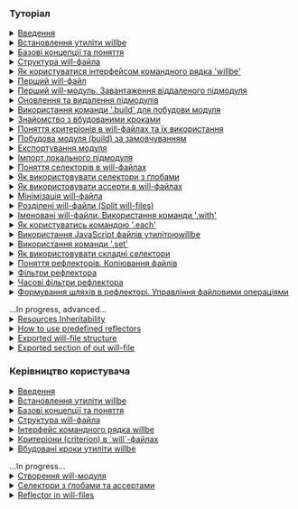 ### <a name="tutorials"></a> Туторіал

<details>
  <summary><a href="Introduction.ukr.md">Введення</a></summary>
    <p>Загальна інформація про утиліту willbe</p>
</details>
<details>
  <summary><a href="./Tutorials.ukr/WillbeInstalation.ukr.md">Встановлення утиліти willbe</a></summary>
    <p>Показано процес встановлення утиліти `willbe` на операційні системи Windows та Linux-дистрибутиви</p>
</details>
<details>
  <summary><a href="./Tutorials.ukr/Concepts.urk.md">Базові концепції та поняття</a></summary>
    <p>В туторіалі описуються основні концепції та поняття для роботи з утилітою `willbe`</p>
</details>
<details>
  <summary><a href="./Tutorials.ukr/CompositionOfWillFile.ukr.md">Структура will-файла</a></summary>
    <p>В туторіалі описано структуру секцій `will`-файлу та приведено приклади їх застосування</p>
</details>
<details>
  <summary><a href="./Tutorials.ukr/HowToUseCommandLineInterfaceOfWill.ukr.md">Як користуватися інтерфейсом командного рядка 'willbe'</a></summary>
    <p>В туторіалі описується використання командного рядка для взаємодії з утилітою `willbe`, застосування команд `.help` та `.list`</p>
</details>
<details>
  <summary><a href="./Tutorials.ukr/FirstWillFile.ukr.md">Перший will-файл</a></summary>
    <p>В туторіалі описується створення першого will-файлу та першого модуля</p>
</details>
<details>
  <summary><a href="./Tutorials.ukr/RemoteSubmodulesImporting.ukr.md">Перший will-модуль. Завантаження віддаленого підмодуля</a></summary>
    <p>В туторіалі показано як імпортувати віддалені підмодулі</p>
</details>
<details>
  <summary><a href="./Tutorials.ukr/SubmodulesAdministration.ukr.md">Оновлення та видалення підмодулів</a></summary>
    <p>В туторіалі продовжено опис підмодулів, більш детально розглянуто їх адміністрування</p>
</details>
<details>
  <summary><a href="./Tutorials.ukr/ModuleCreationByBuild.ukr.md">Використання команди '.build' для побудови модуля</a></summary>
    <p>Туторіал описує запуск окремих збірок побудови модуля в `will`-файлі</p>
</details>
<details>
  <summary><a href="./Tutorials.ukr/PredefinedSteps.ukr.md">Знайомство з вбудованими кроками</a></summary>
    <p>В туторіалі дається пояснення вбудованих кроків та приведено приклади використання</p>
</details>
<details>
  <summary><a href="./Tutorials.ukr/CriterionsInWillFile.ukr.md">Поняття критеріонів в will-файлах та їх використання</a></summary>
    <p>В туторіалі дається поняття про критеріони (criterion) та їх використання в `will`-файлах</p>
</details>
<details>
  <summary><a href="./Tutorials.ukr/DefaultCriterionInWillFile.ukr.md">Побудова модуля (build) за замовчуванням</a></summary>
    <p>В туторіалі показано як користуватись зовнішніми програмами та створено збірку, яка виконується за замовчуванням</p>
</details>
<details>
  <summary><a href="./Tutorials.ukr/ExportedWillFile.ukr.md">Експортування модуля</a></summary>
    <p>В цьому туторіалі описана процедура експортування `will`-модуля</p>
</details>
<details>
  <summary><a href="./Tutorials.ukr/LocalSubmodulesImporting.ukr.md">Імпорт локального підмодуля</a></summary>
    <p>В туторіалі показано як додати локальний підмодуль та його особливості</p>
</details>
<details>
  <summary><a href="./Tutorials.ukr/SelectorsTermInWillFile.ukr.md">Поняття селекторів в will-файлах</a></summary>
    <p>В туторіалі дається поняття селекторів та їх застосування в `will`-файлах</p>
</details>
<details>
  <summary><a href="./Tutorials.ukr/HowToUseSelectorsWithGlob.ukr.md">Як використовувати селектори з ґлобами</a></summary>
    <p>В туторіалі пояснюється застосування ґлобів в селекторах `will`-файла</p>
</details>
<details>
  <summary><a href="./Tutorials.ukr/HowToUseAsserts.ukr.md">Як використовувати ассерти в will-файлах</a></summary>
    <p>В туторіалі пояснюється як з допомогою ассертів зменшити кількість помилок в `will`-файлі</p>
</details>
<details>
  <summary><a href="./Tutorials.ukr/MinimizationOfWillFile.ukr.md">Мінімізація will-файла</a></summary>
    <p>В туторіалі показано, як мінімізувати величину `will`-файла та властивості ресурсів при використанні скороченої форми запису критеріонів</p>
</details>
<details>
  <summary><a href="./Tutorials.ukr/SplitWillFile.ukr.md">Розділені will-файли (Split will-files)</a></summary>
    <p>В туторіалі розглядається створення розділених `will`-файлів</p>
</details>
<details>
  <summary><a href="./Tutorials.ukr/NamedWillFile.ukr.md">Іменовані will-файли. Використання команди '.with'</a></summary>
    <p>В туторіалі дається поняття іменованих `will`-файлів та показано як користуватись командою `.with`</p>
</details>
<details>
  <summary><a href="./Tutorials.ukr/UsingEachCommand.ukr.md">Як користуватись командою '.each'</a></summary>
    <p>В туторіалі пояснюється призначення команди `.each` та приводиться приклад використання</p>
</details>
<details>
  <summary><a href="./Tutorials.ukr/UsingOfJSInWillbe.ukr.md">Використання JavaScript файлів утилітоюwillbe</a></summary>
    <p>В туторіалі показано як використовувати JavaScript-скрипти в утиліті `willbe`</p>
</details>
<details>
  <summary><a href="./Tutorials.ukr/UsingSetCommand.ukr.md">Використання команди '.set'</a></summary>
    <p>В туторіалі пояснюється призначення команди `.set` та дається приклад використання</p>
</details>
<details>
  <summary><a href="./Tutorials.ukr/HowToUseComplexSelector.ukr.md">Як використовувати складні селектори</a></summary>
    <p>В туторіалі пояснюється застосування складних селекторів при побудові модуля, приведено приклади застосування ґлобів та ассертів</p>
</details>
<details>
  <summary><a href="./Tutorials.ukr/ReflectorUsing.ukr.md">Поняття рефлекторів. Копіювання файлів</a></summary>
    <p>В туторіалі описуються рефлектори, дається приклад копіювання файлів рефлектором, пояснюється як користуватись полем `recursive`</p>
</details>
<details>
  <summary><a href="./Tutorials.ukr/ReflectorFilters.ukr.md">Фільтри рефлектора</a></summary>
    <p>В туторіалі дається поняття простих фільтрів і масок рефлектора та показано як вони застосовуються</p>
</details>
<details>
  <summary><a href="./Tutorials.ukr/ReflectorTimeFilters.ukr.md">Часові фільтри рефлектора</a></summary>
    <p>В туторіалі показано як використовуються фільтри відбору файлів по часу</p>
</details>
<details>
  <summary><a href="./Tutorials.ukr/ReflectorFSControl.ukr.md">Формування шляхів в рефлекторі. Управління файловими операціями</a></summary>
    <p>В туторіалі показано як формуються шляхи рефлекторів та як управляти кількістю файлових операцій</p>
</details>

<p></p>
...In progress, advanced...
<details>
  <summary><a href="./Tutorials.ukr/ResourceInheritability.ukr.md">Resources Inheritability</a></summary>
    <p>В туторіалі показано як використовувати наслідування ресурсами `will`-файла</p>
</details>
<details>
  <summary><a href="./Tutorials.ukr/PredefinedReflectorsUsing.ukr.md">How to use predefined reflectors</a></summary>
    <p>В туторіалі показано як використовувати вбудовані рефлектори утиліти `willbe`</p>
</details>
<details>
  <summary><a href="./Tutorials.ukr/ExportedFileStructure.ukr.md">Exported will-file structure</a></summary>
    <p>В туторіалі показано особливості структури експортованого `*.out.will.`-файла та окремих ресурсів</p>
</details>
<details>
  <summary><a href="./Tutorials.ukr/ExportedSectionOfWillFile.ukr.md">Exported section of out will-file</a></summary>
    <p>В цьому туторіалі розглядається секція `exported`</p>
</details>


### <a name="manuals"></a> Керівництво користувача

<details>
  <summary><a href="Introduction.ukr.md">Введення</a></summary>
    <p>Загальна інформація про утиліту willbe</p>
</details>
<details>
  <summary><a href="./Manuals.ukr/WillbeInstalation.ukr.md">Встановлення утиліти willbe</a></summary>
    <p>Показано процес встановлення утиліти `willbe` на операційні системи Windows та Linux-дистрибутиви</p>
</details>
<details>
  <summary><a href="./Manuals.ukr/Concepts.urk.md">Базові концепції та поняття</a></summary>
    <p>В туторіалі описуються основні концепції та поняття для роботи з утилітою `willbe`</p>
</details>
<details>
  <summary><a href="./Manuals.ukr/WillFileStructure.ukr.md">Структура will-файла</a></summary>
    <p>Описується структура секцій `will`-файлу та приведено приклади їх застосування</p>
</details>
<details>
  <summary><a href="./Manuals.ukr/CommandLineInterfaceOfWill.ukr.md">Інтерфейс командного рядка willbe</a></summary>
    <p>Описані команди утиліти `willbe` та їх синтаксис</p>
</details>
<details>
  <summary><a href="./Manuals.ukr/WillFileCriterions.urk.md">Критеріони (criterion) в `will`-файлах</a></summary>
    <p>В керівництві користувача визначено поняття критеріонів та приведено приклади їх використання при створенні модулів</p>
</details>
<details>
  <summary><a href="./Manuals.ukr/WillFilePredefinedSteps.ukr.md">Вбудовані кроки утиліти willbe</a></summary>
    <p>Керівництво користувача по вбудованим крокам для побудови модуля</p>
</details>

<p></p>
...In progress...
<details>
  <summary><a href="./Manuals.ukr/WillFileCreation.md">Створення will-модуля</a></summary>
    <p>В керівництві описано створення will-файла та побудова модулів різного призначення</p>
    <p><a href="./Manuals.ukr/WillFileCreation.md#start">Початок роботи</a></p>
    <p><a href="./Manuals.ukr/WillFileCreation.md#basic-configuration">Базова конфігурація</a></p>
    <p><a href="./Manuals.ukr/WillFileCreation.md#submodules-importing">Робота з підмодулями</a></p>
    <p><a href="./Manuals.ukr/WillFileCreation.md#step-and-build">Використання секцій `step` i `build` при створенні модуля</a></p>
    <p><a href="./Manuals.ukr/WillFileCreation.md#module-export">Експорт модуля</a></p>
    <p><a href="./Manuals.ukr/WillFileCreation.md#named-module">Іменований підмодуль</a></p>
</details>
<details>
  <summary><a href="./Manuals.ukr/WillFileSelectors.ukr.md">Cелектори з ґлобами та ассертами</a></summary>
    <p>В керівництві користувача дається інформація про використання селекторів для побудови модуля</p>
</details>
<details>
  <summary><a href="./Manuals.ukr/WillFileReflectors.ukr.md">Reflector in will-files</a></summary>
    <p>В керівництві користувача описуються рефлектори - призначення, особливості побудови, використання</p>
</details>
